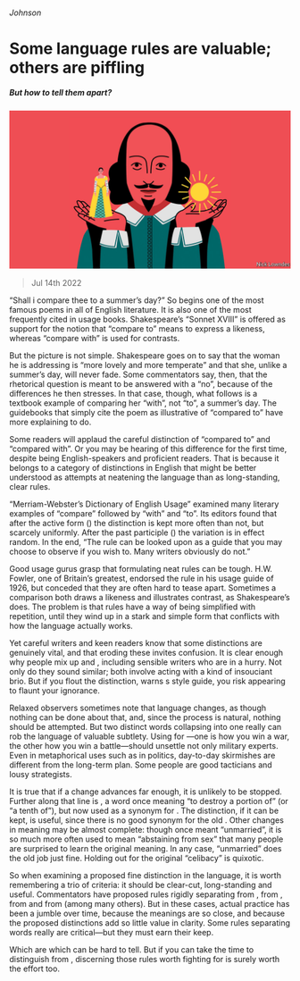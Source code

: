 ###### Johnson

# Some language rules are valuable; others are piffling 

##### But how to tell them apart? 

![image](images/20220716_CUD003.jpg) 

> Jul 14th 2022 

“Shall i compare thee to a summer’s day?” So begins one of the most famous poems in all of English literature. It is also one of the most frequently cited in usage books. Shakespeare’s “Sonnet XVIII” is offered as support for the notion that “compare to” means to express a likeness, whereas “compare with” is used for contrasts.

But the picture is not simple. Shakespeare goes on to say that the woman he is addressing is “more lovely and more temperate” and that she, unlike a summer’s day, will never fade. Some commentators say, then, that the rhetorical question is meant to be answered with a “no”, because of the differences he then stresses. In that case, though, what follows is a textbook example of comparing her “with”, not “to”, a summer’s day. The guidebooks that simply cite the poem as illustrative of “compared to” have more explaining to do.

Some readers will applaud the careful distinction of “compared to” and “compared with”. Or you may be hearing of this difference for the first time, despite being English-speakers and proficient readers. That is because it belongs to a category of distinctions in English that might be better understood as attempts at neatening the language than as long-standing, clear rules. 

“Merriam-Webster’s Dictionary of English Usage” examined many literary examples of “compare” followed by “with” and “to”. Its editors found that after the active form () the distinction is kept more often than not, but scarcely uniformly. After the past participle () the variation is in effect random. In the end, “The rule can be looked upon as a guide that you may choose to observe if you wish to. Many writers obviously do not.”

Good usage gurus grasp that formulating neat rules can be tough. H.W. Fowler, one of Britain’s greatest, endorsed the  rule in his usage guide of 1926, but conceded that they are often hard to tease apart. Sometimes a comparison both draws a likeness and illustrates contrast, as Shakespeare’s does. The problem is that rules have a way of being simplified with repetition, until they wind up in a stark and simple form that conflicts with how the language actually works.

Yet careful writers and keen readers know that some distinctions are genuinely vital, and that eroding these invites confusion. It is clear enough why people mix up and , including sensible writers who are in a hurry. Not only do they sound similar; both involve acting with a kind of insouciant brio. But if you flout the distinction, warns s style guide, you risk appearing to flaunt your ignorance.

Relaxed observers sometimes note that language changes, as though nothing can be done about that, and, since the process is natural, nothing should be attempted. But two distinct words collapsing into one really can rob the language of valuable subtlety. Using  for —one is how you win a war, the other how you win a battle—should unsettle not only military experts. Even in metaphorical uses such as in politics, day-to-day skirmishes are different from the long-term plan. Some people are good tacticians and lousy strategists.

It is true that if a change advances far enough, it is unlikely to be stopped. Further along that line is , a word once meaning “to destroy a portion of” (or “a tenth of”), but now used as a synonym for . The distinction, if it can be kept, is useful, since there is no good synonym for the old . Other changes in meaning may be almost complete: though  once meant “unmarried”, it is so much more often used to mean “abstaining from sex” that many people are surprised to learn the original meaning. In any case, “unmarried” does the old job just fine. Holding out for the original “celibacy” is quixotic.

So when examining a proposed fine distinction in the language, it is worth remembering a trio of criteria: it should be clear-cut, long-standing and useful. Commentators have proposed rules rigidly separating  from ,  from ,  from  and from  (among many others). But in these cases, actual practice has been a jumble over time, because the meanings are so close, and because the proposed distinctions add so little value in clarity. Some rules separating words really are critical—but they must earn their keep.

Which are which can be hard to tell. But if you can take the time to distinguish  from , discerning those rules worth fighting for is surely worth the effort too.






